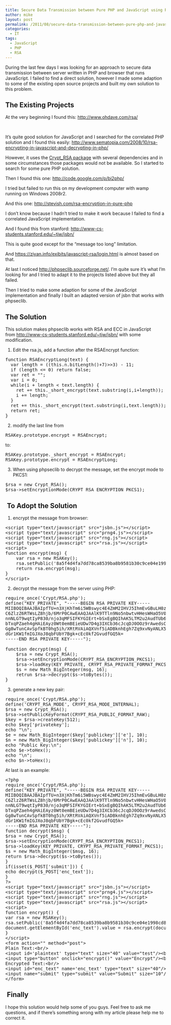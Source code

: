 ```yaml
---
title: Secure Data Transmission between Pure PHP and JavaScript using RSA
author: mike
layout: post
permalink: /2011/08/secure-data-transmission-between-pure-php-and-javascript-using-rsa/
categories:
  - IT
tags:
  - JavaScript
  - PHP
  - RSA
---
```

During the last few days I was looking for an approach to secure data transmission between server written in PHP and browser that runs JavaScript. I failed to find a direct solution, however I made some adaption to some of the existing open source projects and built my own solution to this problem.

<!--more-->

## The Existing Projects

At the very beginning I found this: <http://www.ohdave.com/rsa/>

&nbsp;

It&#8217;s quite good solution for JavaScript and I searched for the correlated PHP solution and I found this easily: <http://www.sematopia.com/2008/10/rsa-encrypting-in-javascript-and-decrypting-in-php/>

However, it uses the [Crypt_RSA package][1] with several dependencies and in some circumstances those packages would not be available. So I started to search for some pure PHP solution.

Then I found this one: <http://code.google.com/p/bi2php/>

I tried but failed to run this on my development computer with wamp running on Windows 2008r2.

And this one: <http://stevish.com/rsa-encryption-in-pure-php>

I don&#8217;t know because I hadn&#8217;t tried to make it work because I failed to find a correlated JavaScript implementation.

And I found this from stanford: <http://www-cs-students.stanford.edu/~tjw/jsbn/>

This is quite good except for the &#8220;message too long&#8221; limitation.

And <https://ziyan.info/exibits/javascript-rsa/login.html> is almost based on that.

At last I noticed <http://phpseclib.sourceforge.net/>. I&#8217;m quite sure it&#8217;s what I&#8217;m looking for and I tried to adapt it to the projects listed above but they all failed.

Then I tried to make some adaption for some of the JavaScript implementation and finally I built an adapted version of jsbn that works with phpseclib.

## The Solution

This solution makes phpseclib works with RSA and ECC in JavaScript from <http://www-cs-students.stanford.edu/~tjw/jsbn/> with some modification.

1. Edit the rsa.js, add a function after the RSAEncrypt function:

<pre>function RSAEncryptLong(text) {
  var length = ((this.n.bitLength()+7)&gt;&gt;3) - 11;
  if (length &lt;= 0) return false;
  var ret = "";
  var i = 0;
  while(i + length &lt; text.length) {
    ret += this._short_encrypt(text.substring(i,i+length));
    i += length;
  }
  ret += this._short_encrypt(text.substring(i,text.length));
  return ret;
}</pre>

2. modify the last line from

<pre>RSAKey.prototype.encrypt = RSAEncrypt;</pre>

to:

<pre>RSAKey.prototype._short_encrypt = RSAEncrypt;
RSAKey.prototype.encrypt = RSAEncryptLong;</pre>

3. When using phpseclib to decrypt the message, set the encrypt mode to PKCS1:

<pre>$rsa = new Crypt_RSA();
$rsa-&gt;setEncryptionMode(CRYPT_RSA_ENCRYPTION_PKCS1);</pre>

##  To Adopt the Solution

1. encrypt the message from browser:

<pre>&lt;script type="text/javascript" src="jsbn.js"&gt;&lt;/script&gt;
&lt;script type="text/javascript" src="prng4.js"&gt;&lt;/script&gt;
&lt;script type="text/javascript" src="rng.js"&gt;&lt;/script&gt;
&lt;script type="text/javascript" src="rsa.js"&gt;&lt;/script&gt;
&lt;script&gt;
function encrypt(msg) {
	var rsa = new RSAKey();
	rsa.setPublic('8a5f4d4fa7dd78ca8539ba8b9581b30c9ce04e1998cd881d5279221984bc606e2c7d3368dc184b357507966a0f20930ba665cd9e914d6b0b67c8636ffe8cacfd', '10001');
	return rsa.encrypt(msg);
}
&lt;/script&gt;</pre>

2. decrypt the message from the server using PHP:

<pre>require_once('Crypt/RSA.php');
define("KEY_PRIVATE", "-----BEGIN RSA PRIVATE KEY-----
MIIBOQIBAAJBAIpfTU+n3XjKhTm6i5WBswyc4E4ZmM2IHVJ5IhmEvGBuLH0zaNwYSzV1B5ZqDyCT
C6ZlzZ6RTWsLZ8hjb/6MrP0CAwEAAQJAAlK9TTln9No5nbwtvHHesWHaO5V0b6b5ubkXmHlrtuwR
nnNLGT9wqtIyP830/njo3qMFSIFKYGIErt+bSxEgBQIhAK5LTM2u2AudTUb6l1pi8qypXf7UHGUQ
bTxqPZaeh4gHAiEAyz0Wt0emBEieUDw7D4g3IXCb36cJcqDJ0OOz9rAwedsCIEV7QzzjrMDEjp/z
Gg8wTunCAvSpfkBT0hg5ih/XRtRVAiAQXVnf5iADBknhEgh7Zq9xvNyANLX5CeNWM4+BFIzCswIg
dGr1KW1fmIGJXoJ8qbFUbY7Bgk+cEc0kf2GvudfGQ5k=
-----END RSA PRIVATE KEY-----");

function decrypt(msg) {
	$rsa = new Crypt_RSA();
	$rsa-&gt;setEncryptionMode(CRYPT_RSA_ENCRYPTION_PKCS1);
	$rsa-&gt;loadKey(KEY_PRIVATE, CRYPT_RSA_PRIVATE_FORMAT_PKCS1);
	$s = new Math_BigInteger(msg, 16);
	retrun $rsa-&gt;decrypt($s-&gt;toBytes());
}</pre>

3. generate a new key pair:

<pre>require_once('Crypt/RSA.php');
define('CRYPT_RSA_MODE', CRYPT_RSA_MODE_INTERNAL);
$rsa = new Crypt_RSA();
$rsa-&gt;setPublicKeyFormat(CRYPT_RSA_PUBLIC_FORMAT_RAW);
$key = $rsa-&gt;createKey(512);
echo $key['privatekey'];
echo "\n";
$e = new Math_BigInteger($key['publickey']['e'], 10);
$n = new Math_BigInteger($key['publickey']['n'], 10);
echo "Public Key:\n";
echo $e-&gt;toHex();
echo "\n";
echo $n-&gt;toHex();</pre>

At last is an example:

<pre>&lt;?php
require_once('Crypt/RSA.php');
define("KEY_PRIVATE", "-----BEGIN RSA PRIVATE KEY-----
MIIBOQIBAAJBAIpfTU+n3XjKhTm6i5WBswyc4E4ZmM2IHVJ5IhmEvGBuLH0zaNwYSzV1B5ZqDyCT
C6ZlzZ6RTWsLZ8hjb/6MrP0CAwEAAQJAAlK9TTln9No5nbwtvHHesWHaO5V0b6b5ubkXmHlrtuwR
nnNLGT9wqtIyP830/njo3qMFSIFKYGIErt+bSxEgBQIhAK5LTM2u2AudTUb6l1pi8qypXf7UHGUQ
bTxqPZaeh4gHAiEAyz0Wt0emBEieUDw7D4g3IXCb36cJcqDJ0OOz9rAwedsCIEV7QzzjrMDEjp/z
Gg8wTunCAvSpfkBT0hg5ih/XRtRVAiAQXVnf5iADBknhEgh7Zq9xvNyANLX5CeNWM4+BFIzCswIg
dGr1KW1fmIGJXoJ8qbFUbY7Bgk+cEc0kf2GvudfGQ5k=
-----END RSA PRIVATE KEY-----");
function decrypt($msg) {
$rsa = new Crypt_RSA();
$rsa-&gt;setEncryptionMode(CRYPT_RSA_ENCRYPTION_PKCS1);
$rsa-&gt;loadKey(KEY_PRIVATE, CRYPT_RSA_PRIVATE_FORMAT_PKCS1);
$s = new Math_BigInteger($msg, 16);
return $rsa-&gt;decrypt($s-&gt;toBytes());
}
if(isset($_POST['submit'])) {
echo decrypt($_POST['enc_text']);
}
?&gt;
&lt;script type="text/javascript" src="jsbn.js"&gt;&lt;/script&gt;
&lt;script type="text/javascript" src="prng4.js"&gt;&lt;/script&gt;
&lt;script type="text/javascript" src="rng.js"&gt;&lt;/script&gt;
&lt;script type="text/javascript" src="rsa.js"&gt;&lt;/script&gt;
&lt;script&gt;
function encrypt() {
var rsa = new RSAKey();
rsa.setPublic('8a5f4d4fa7dd78ca8539ba8b9581b30c9ce04e1998cd881d5279221984bc606e2c7d3368dc184b357507966a0f20930ba665cd9e914d6b0b67c8636ffe8cacfd', '10001');
document.getElementById('enc_text').value = rsa.encrypt(document.getElementById('plaintext').value);
}
&lt;/script&gt;
&lt;form action="" method="post"&gt;
Plain Text:&lt;br/&gt;
&lt;input id='plaintext' type="text" size="40" value="test"/&gt;&lt;br/&gt;
&lt;input type="button" onclick="encrypt()" value="Encrypt"/&gt;&lt;br/&gt;
Encrypted Text:&lt;br/&gt;
&lt;input id="enc_text" name='enc_text' type="text" size="40"/&gt;&lt;br/&gt;
&lt;input name="submit" type="submit" value="Submit" size="10"/&gt;
&lt;/form&gt;</pre>

##  Finally

I hope this solution would help some of you guys. Feel free to ask me questions, and if there&#8217;s something wrong with my article please help me to correct it.

 [1]: http://pear.php.net/package/Crypt_RSA/